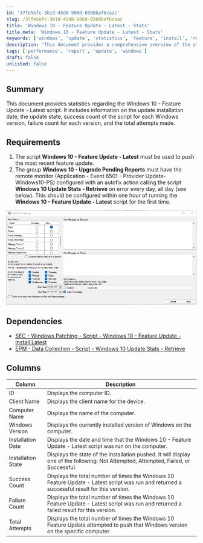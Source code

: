 ```yaml
---
id: '37fe5efc-3b1d-45d8-906d-0388baf6caac'
slug: /37fe5efc-3b1d-45d8-906d-0388baf6caac
title: 'Windows 10 - Feature Update - Latest - Stats'
title_meta: 'Windows 10 - Feature Update - Latest - Stats'
keywords: ['windows', 'update', 'statistics', 'feature', 'install', 'report']
description: 'This document provides a comprehensive overview of the statistics related to the Windows 10 - Feature Update - Latest script, including installation dates, states, success and failure counts, and total attempts for each Windows version.'
tags: ['performance', 'report', 'update', 'windows']
draft: false
unlisted: false
---
```


## Summary

This document provides statistics regarding the Windows 10 - Feature Update - Latest script. It includes information on the update installation date, the update state, success count of the script for each Windows version, failure count for each version, and the total attempts made.

## Requirements

1. The script **Windows 10 - Feature Update - Latest** must be used to push the most recent feature update.
2. The group **Windows 10 - Upgrade Pending Reports** must have the remote monitor (Application - Event 6501 - Provider Update-Windows10-PS) configured with an autofix action calling the script **Windows 10 Update Stats - Retrieve** on error every day, all day (see below). This should be configured within one hour of running the **Windows 10 - Feature Update - Latest** script for the first time.

![Image](../../../static/img/docs/37fe5efc-3b1d-45d8-906d-0388baf6caac/image_1.webp)

## Dependencies

- [SEC - Windows Patching - Script - Windows 10 - Feature Update - Install Latest](/docs/5a4a9091-269e-4921-a7ba-bc87c209a43c)
- [EPM - Data Collection - Script - Windows 10 Update Stats - Retrieve](/docs/65815475-a61d-4f0d-b2ba-c7b8368285c9)

## Columns

| Column             | Description                                                                                              |
|--------------------|----------------------------------------------------------------------------------------------------------|
| ID                 | Displays the computer ID.                                                                                |
| Client Name        | Displays the client name for the device.                                                                |
| Computer Name      | Displays the name of the computer.                                                                       |
| Windows Version     | Displays the currently installed version of Windows on the computer.                                     |
| Installation Date   | Displays the date and time that the Windows 10 - Feature Update - Latest script was run on the computer.|
| Installation State  | Displays the state of the installation pushed. It will display one of the following: Not Attempted, Attempted, Failed, or Successful. |
| Success Count      | Displays the total number of times the Windows 10 Feature Update - Latest script was run and returned a successful result for this version. |
| Failure Count      | Displays the total number of times the Windows 10 Feature Update - Latest script was run and returned a failed result for this version. |
| Total Attempts      | Displays the total number of times the Windows 10 Feature Update attempted to push that Windows version on the specific computer. |

